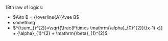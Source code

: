   18th law of logics:
- $A\to B =  {\overline{A}}\vee  B$
- something
- $^{\sum_{}^{2}}=\sqrt{\frac{F\times \mathrm{\alpha}_{0}^{2}}{(x-1) x}} + {\alpha}_{1}^{2} + \mathrm{\beta}_{1}^{2}$
